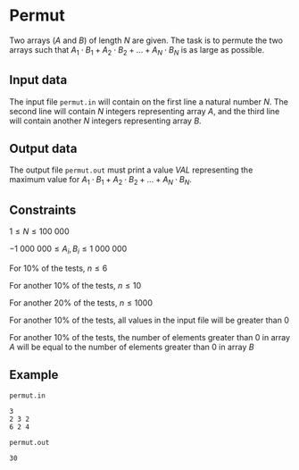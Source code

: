 # Permut

Two arrays $(A \text{ and } B)$ of length $N$ are given. The task is to permute the two arrays such that $A_1 \cdot B_1 + A_2 \cdot B_2 + \dots + A_N \cdot B_N$ is as large as possible.

## Input data

The input file `permut.in` will contain on the first line a natural number $N$. The second line will contain $N$ integers representing array $A$, and the third line will contain another $N$ integers representing array $B$.

## Output data

The output file `permut.out` must print a value $VAL$ representing the maximum value for $A_1 \cdot B_1 + A_2 \cdot B_2 + \dots + A_N \cdot B_N$.

## Constraints

$1 \leq N \leq 100\ 000$

$-1\ 000\ 000 \leq A_i, B_i \leq 1\ 000\ 000$

For $10\%$ of the tests, $n \leq 6$

For another $10\%$ of the tests, $n \leq 10$

For another $20\%$ of the tests, $n \leq 1000$

For another $10\%$ of the tests, all values in the input file will be greater than $0$

For another $10\%$ of the tests, the number of elements greater than $0$ in array $A$ will be equal to the number of elements greater than $0$ in array $B$

## Example

`permut.in`
```
3
2 3 2
6 2 4
```

`permut.out`
```
30
```